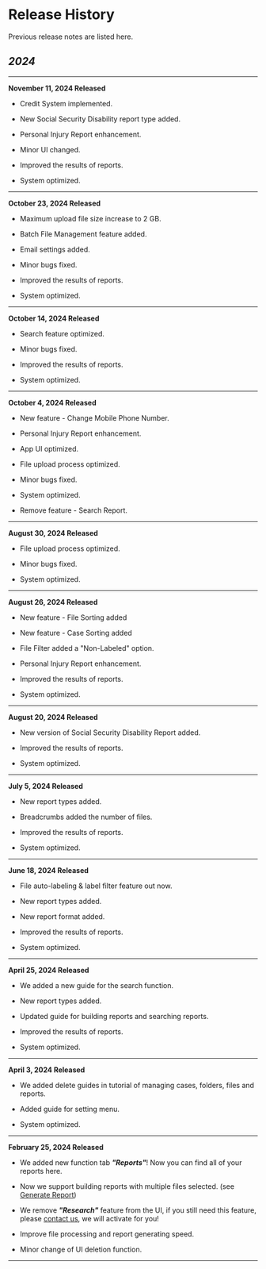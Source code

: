 # Release History

Previous release notes are listed here.

## *2024*

---------------------------------------

**November 11, 2024 Released**

* Credit System implemented.

* New Social Security Disability report type added.

* Personal Injury Report enhancement.

* Minor UI changed.

* Improved the results of reports.

* System optimized.

---------------------------------------

**October 23, 2024 Released**

* Maximum upload file size increase to 2 GB.

* Batch File Management feature added.

* Email settings added.

* Minor bugs fixed.

* Improved the results of reports.

* System optimized.

---------------------------------------

**October 14, 2024 Released**

* Search feature optimized.

* Minor bugs fixed.

* Improved the results of reports.

* System optimized.

---------------------------------------

**October 4, 2024 Released**

* New feature - Change Mobile Phone Number.

* Personal Injury Report enhancement.

* App UI optimized.

* File upload process optimized.

* Minor bugs fixed.

* System optimized.

* Remove feature - Search Report.

---------------------------------------

**August 30, 2024 Released**

* File upload process optimized.

* Minor bugs fixed.

* System optimized.

---------------------------------------

**August 26, 2024 Released**

* New feature - File Sorting added

* New feature - Case Sorting added

* File Filter added a "Non-Labeled" option.

* Personal Injury Report enhancement.

* Improved the results of reports.

* System optimized.

---------------------------------------

**August 20, 2024 Released**

* New version of Social Security Disability Report added.

* Improved the results of reports.

* System optimized.

---------------------------------------

**July 5, 2024 Released**

* New report types added.

* Breadcrumbs added the number of files.

* Improved the results of reports.

* System optimized.

---------------------------------------

**June 18, 2024 Released**

* File auto-labeling & label filter feature out now.

* New report types added.

* New report format added.

* Improved the results of reports.

* System optimized.

---------------------------------------

**April 25, 2024 Released**

* We added a new guide for the search function.

* New report types added.

* Updated guide for building reports and searching reports.

* Improved the results of reports.

* System optimized.

---------------------------------------

**April 3, 2024 Released**

* We added delete guides in tutorial of managing cases, folders, files and reports.

* Added guide for setting menu.

* System optimized.

---------------------------------------

**February 25, 2024 Released**

* We added new function tab ***"Reports"***! Now you can find all of your reports here.

* Now we support building reports with multiple files selected.  (see [Generate Report](case-report.md))

* We remove ***"Research"*** feature from the UI, if you still need this feature, please [contact us](mailto:help@superinsight.ai), we will activate for you!

* Improve file processing and report generating speed.

* Minor change of UI deletion function.

---------------------------------------